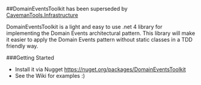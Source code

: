 ##DomainEventsToolkit has been superseded by [CavemanTools.Infrastructure](https://bitbucket.org/sapiensworks/cavemantools.infrastructure/wiki/Home)




DomainEventsToolkit is a light and easy to use .net 4 library for implementing the Domain Events architectural pattern. This library will make it easier to apply the Domain Events pattern without static classes in a TDD friendly way.

###Getting Started

*  Install it via Nugget https://nuget.org/packages/DomainEventsToolkit
*  See the Wiki for examples :)
